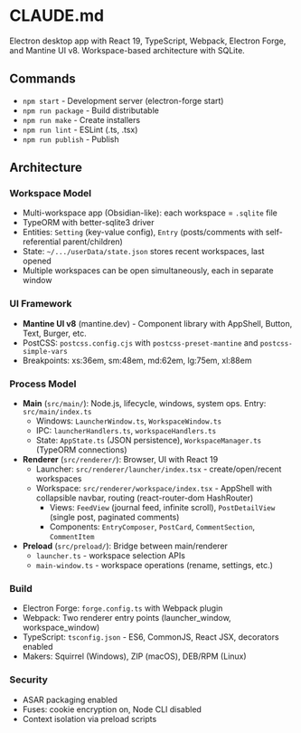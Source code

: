 # CLAUDE.md

Electron desktop app with React 19, TypeScript, Webpack, Electron Forge, and Mantine UI v8. Workspace-based architecture with SQLite.

## Commands

- `npm start` - Development server (electron-forge start)
- `npm run package` - Build distributable
- `npm run make` - Create installers
- `npm run lint` - ESLint (.ts, .tsx)
- `npm run publish` - Publish

## Architecture

### Workspace Model
- Multi-workspace app (Obsidian-like): each workspace = `.sqlite` file
- TypeORM with better-sqlite3 driver
- Entities: `Setting` (key-value config), `Entry` (posts/comments with self-referential parent/children)
- State: `~/.../userData/state.json` stores recent workspaces, last opened
- Multiple workspaces can be open simultaneously, each in separate window

### UI Framework
- **Mantine UI v8** (mantine.dev) - Component library with AppShell, Button, Text, Burger, etc.
- PostCSS: `postcss.config.cjs` with `postcss-preset-mantine` and `postcss-simple-vars`
- Breakpoints: xs:36em, sm:48em, md:62em, lg:75em, xl:88em

### Process Model
- **Main** (`src/main/`): Node.js, lifecycle, windows, system ops. Entry: `src/main/index.ts`
  - Windows: `LauncherWindow.ts`, `WorkspaceWindow.ts`
  - IPC: `launcherHandlers.ts`, `workspaceHandlers.ts`
  - State: `AppState.ts` (JSON persistence), `WorkspaceManager.ts` (TypeORM connections)
- **Renderer** (`src/renderer/`): Browser, UI with React 19
  - Launcher: `src/renderer/launcher/index.tsx` - create/open/recent workspaces
  - Workspace: `src/renderer/workspace/index.tsx` - AppShell with collapsible navbar, routing (react-router-dom HashRouter)
    - Views: `FeedView` (journal feed, infinite scroll), `PostDetailView` (single post, paginated comments)
    - Components: `EntryComposer`, `PostCard`, `CommentSection`, `CommentItem`
- **Preload** (`src/preload/`): Bridge between main/renderer
  - `launcher.ts` - workspace selection APIs
  - `main-window.ts` - workspace operations (rename, settings, etc.)

### Build
- Electron Forge: `forge.config.ts` with Webpack plugin
- Webpack: Two renderer entry points (launcher_window, workspace_window)
- TypeScript: `tsconfig.json` - ES6, CommonJS, React JSX, decorators enabled
- Makers: Squirrel (Windows), ZIP (macOS), DEB/RPM (Linux)

### Security
- ASAR packaging enabled
- Fuses: cookie encryption on, Node CLI disabled
- Context isolation via preload scripts
